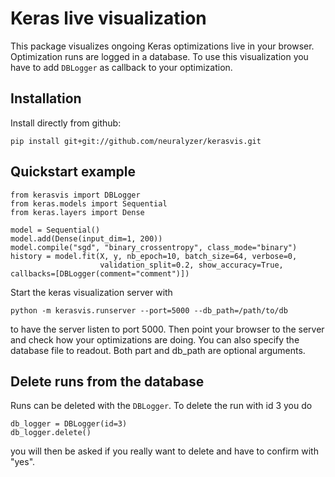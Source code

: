 Keras live visualization
========================


This package visualizes ongoing Keras optimizations live in your browser.
Optimization runs are logged in a database. To use this visualization you have to
add `DBLogger` as callback to your optimization. 

Installation
------------

Install directly from github:

    pip install git+git://github.com/neuralyzer/kerasvis.git 


Quickstart example
------------------


    from kerasvis import DBLogger
    from keras.models import Sequential
    from keras.layers import Dense
    
    model = Sequential()
    model.add(Dense(input_dim=1, 200))
    model.compile("sgd", "binary_crossentropy", class_mode="binary")
    history = model.fit(X, y, nb_epoch=10, batch_size=64, verbose=0,
                        validation_split=0.2, show_accuracy=True, callbacks=[DBLogger(comment="comment")])

Start the keras visualization server with

    python -m kerasvis.runserver --port=5000 --db_path=/path/to/db 
    
to have the server listen to port 5000. Then point your browser to the server and check how your optimizations are doing.
You can also specify the database file to readout. Both part and db_path are optional arguments.

Delete runs from the database
-----------------------------

Runs can be deleted with the `DBLogger`. To delete the run with id 3 you do

    db_logger = DBLogger(id=3)
    db_logger.delete()
    
you will then be asked if you really want to delete and have to confirm with "yes".
